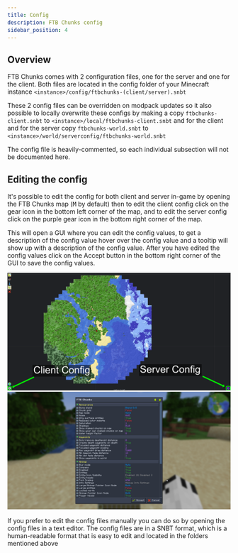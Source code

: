 ```yaml
---
title: Config
description: FTB Chunks config
sidebar_position: 4
---
```


## Overview

FTB Chunks comes with 2 configuration files, one for the server and one for the client. Both files are located in the config folder of your Minecraft instance `<instance>/config/ftbchunks-(client/server).snbt`

These 2 config files can be overridden on modpack updates so it also possible to locally overwrite these configs by making a copy `ftbchunks-client.snbt` to `<instance>/local/ftbchunks-client.snbt` and for the client and for the server copy `ftbchunks-world.snbt` to `<instance>/world/serverconfig/ftbchunks-world.snbt`

The config file is heavily-commented, so each individual subsection will not be documented here.

## Editing the config

It's possible to edit the config for both client and server in-game by opening the FTB Chunks map (<kbd>M</kbd> by default) then to edit the client config click on the gear icon in the bottom left corner of the map, and to edit the server config click on the purple gear icon in the bottom right corner of the map.

This will open a GUI where you can edit the config values, to get a description of the config value hover over the config value and a tooltip will show up with a description of the config value. After you have edited the config values click on the Accept button in the bottom right corner of the GUI to save the config values.

![Editing the config in-game](../../_assets/images/chunks/chunks-in-game-config-buttons.webp)
![Editing the config in-game](../../_assets/images/chunks/chunks-config-modal.webp)

If you prefer to edit the config files manually you can do so by opening the config files in a text editor. The config files are in a SNBT format, which is a human-readable format that is easy to edit and located in the folders mentioned above
